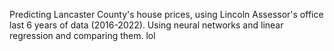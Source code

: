 Predicting Lancaster County's house prices, using Lincoln Assessor's office last 6 years of data (2016-2022).
Using neural networks and linear regression and comparing them. lol
